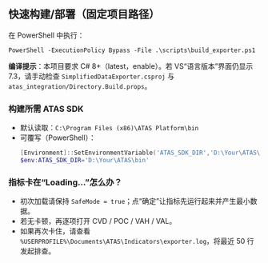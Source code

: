 ## 快速构建/部署（固定项目路径）
在 PowerShell 中执行：
```
PowerShell -ExecutionPolicy Bypass -File .\scripts\build_exporter.ps1
```

**编译提示**：本项目要求 C# 8+（<LangVersion>latest</LangVersion>，<Nullable>enable</Nullable>）。若 VS“语言版本”界面仍显示 7.3，请手动检查 `SimplifiedDataExporter.csproj` 与 `atas_integration/Directory.Build.props`。

### 构建所需 ATAS SDK
- 默认读取：`C:\Program Files (x86)\ATAS Platform\bin`
- 可覆写（PowerShell）：
  ```powershell
  [Environment]::SetEnvironmentVariable('ATAS_SDK_DIR','D:\Your\ATAS\bin',[EnvironmentVariableTarget]::User)
  $env:ATAS_SDK_DIR='D:\Your\ATAS\bin'
  ```
### 指标卡在“Loading…”怎么办？
- 初次加载请保持 `SafeMode = true`；点“确定”让指标先运行起来并产生最小数据。
- 若无卡顿，再逐项打开 CVD / POC / VAH / VAL。
- 如果再次卡住，请查看 `%USERPROFILE%\Documents\ATAS\Indicators\exporter.log`，将最近 50 行发起排查。
